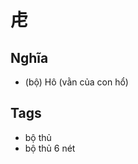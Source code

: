 # 虍

## Nghĩa
* (bộ) Hô (vằn của con hổ)

## Tags
* bộ thủ
* bộ thủ 6 nét

<script>window.HANZI_FIELD='虍';</script>